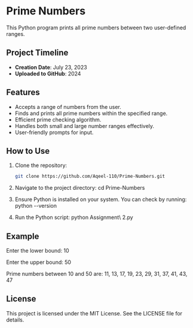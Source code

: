 # Prime Numbers

This Python program prints all prime numbers between two user-defined ranges.

## Project Timeline
- **Creation Date**: July 23, 2023
- **Uploaded to GitHub**: 2024

## Features

- Accepts a range of numbers from the user.
- Finds and prints all prime numbers within the specified range.
- Efficient prime checking algorithm.
- Handles both small and large number ranges effectively.
- User-friendly prompts for input.
  
## How to Use

1. Clone the repository:
   ```bash
   git clone https://github.com/Aqeel-110/Prime-Numbers.git

   
2. Navigate to the project directory:
   cd Prime-Numbers

3. Ensure Python is installed on your system. You can check by running:
   python --version

4. Run the Python script:
   python Assignment\ 2.py

## Example

Enter the lower bound: 10

Enter the upper bound: 50

Prime numbers between 10 and 50 are: 11, 13, 17, 19, 23, 29, 31, 37, 41, 43, 47

## License

This project is licensed under the MIT License. See the LICENSE file for details.


   
